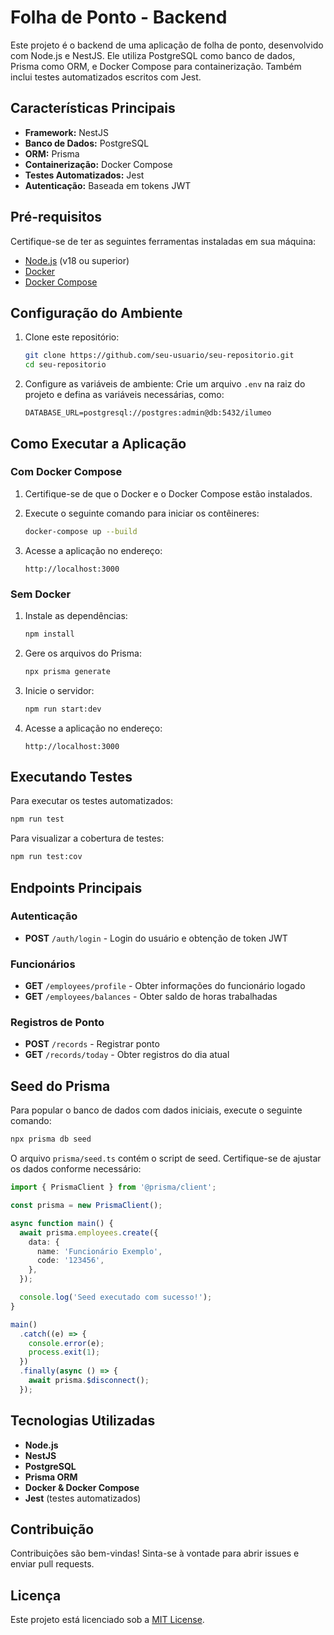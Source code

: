 # Folha de Ponto - Backend

Este projeto é o backend de uma aplicação de folha de ponto, desenvolvido com Node.js e NestJS. Ele utiliza PostgreSQL como banco de dados, Prisma como ORM, e Docker Compose para containerização. Também inclui testes automatizados escritos com Jest.

## Características Principais

- **Framework:** NestJS
- **Banco de Dados:** PostgreSQL
- **ORM:** Prisma
- **Containerização:** Docker Compose
- **Testes Automatizados:** Jest
- **Autenticação:** Baseada em tokens JWT


## Pré-requisitos

Certifique-se de ter as seguintes ferramentas instaladas em sua máquina:

- [Node.js](https://nodejs.org/) (v18 ou superior)
- [Docker](https://www.docker.com/)
- [Docker Compose](https://docs.docker.com/compose/)

## Configuração do Ambiente

1. Clone este repositório:
   ```bash
   git clone https://github.com/seu-usuario/seu-repositorio.git
   cd seu-repositorio
   ```

2. Configure as variáveis de ambiente:
   Crie um arquivo `.env` na raiz do projeto e defina as variáveis necessárias, como:
   ```env
   DATABASE_URL=postgresql://postgres:admin@db:5432/ilumeo
   ```

## Como Executar a Aplicação

### Com Docker Compose

1. Certifique-se de que o Docker e o Docker Compose estão instalados.

2. Execute o seguinte comando para iniciar os contêineres:
   ```bash
   docker-compose up --build
   ```

3. Acesse a aplicação no endereço:
   ```
   http://localhost:3000
   ```

### Sem Docker

1. Instale as dependências:
   ```bash
   npm install
   ```

2. Gere os arquivos do Prisma:
   ```bash
   npx prisma generate
   ```

4. Inicie o servidor:
   ```bash
   npm run start:dev
   ```

5. Acesse a aplicação no endereço:
   ```
   http://localhost:3000
   ```

## Executando Testes

Para executar os testes automatizados:

```bash
npm run test
```

Para visualizar a cobertura de testes:

```bash
npm run test:cov
```

## Endpoints Principais

### Autenticação
- **POST** `/auth/login` - Login do usuário e obtenção de token JWT

### Funcionários
- **GET** `/employees/profile` - Obter informações do funcionário logado
- **GET** `/employees/balances` - Obter saldo de horas trabalhadas

### Registros de Ponto
- **POST** `/records` - Registrar ponto
- **GET** `/records/today` - Obter registros do dia atual

## Seed do Prisma

Para popular o banco de dados com dados iniciais, execute o seguinte comando:

```bash
npx prisma db seed
```

O arquivo `prisma/seed.ts` contém o script de seed. Certifique-se de ajustar os dados conforme necessário:

```typescript
import { PrismaClient } from '@prisma/client';

const prisma = new PrismaClient();

async function main() {
  await prisma.employees.create({
    data: {
      name: 'Funcionário Exemplo',
      code: '123456',
    },
  });

  console.log('Seed executado com sucesso!');
}

main()
  .catch((e) => {
    console.error(e);
    process.exit(1);
  })
  .finally(async () => {
    await prisma.$disconnect();
  });
```

## Tecnologias Utilizadas

- **Node.js**
- **NestJS**
- **PostgreSQL**
- **Prisma ORM**
- **Docker & Docker Compose**
- **Jest** (testes automatizados)

## Contribuição

Contribuições são bem-vindas! Sinta-se à vontade para abrir issues e enviar pull requests.

## Licença

Este projeto está licenciado sob a [MIT License](LICENSE).

